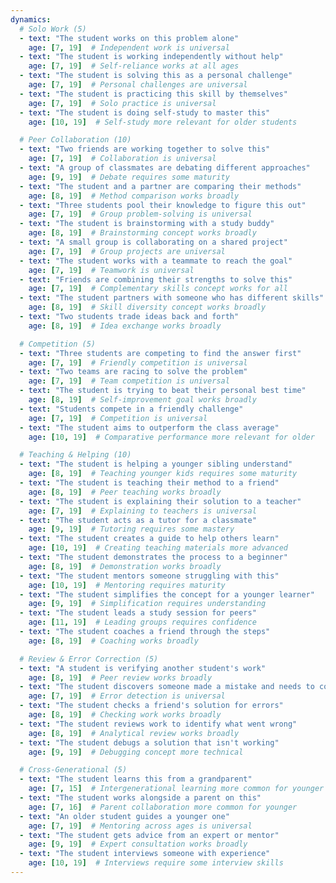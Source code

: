 ```yaml
---
dynamics:
  # Solo Work (5)
  - text: "The student works on this problem alone"
    age: [7, 19]  # Independent work is universal
  - text: "The student is working independently without help"
    age: [7, 19]  # Self-reliance works at all ages
  - text: "The student is solving this as a personal challenge"
    age: [7, 19]  # Personal challenges are universal
  - text: "The student is practicing this skill by themselves"
    age: [7, 19]  # Solo practice is universal
  - text: "The student is doing self-study to master this"
    age: [10, 19]  # Self-study more relevant for older students

  # Peer Collaboration (10)
  - text: "Two friends are working together to solve this"
    age: [7, 19]  # Collaboration is universal
  - text: "A group of classmates are debating different approaches"
    age: [9, 19]  # Debate requires some maturity
  - text: "The student and a partner are comparing their methods"
    age: [8, 19]  # Method comparison works broadly
  - text: "Three students pool their knowledge to figure this out"
    age: [7, 19]  # Group problem-solving is universal
  - text: "The student is brainstorming with a study buddy"
    age: [8, 19]  # Brainstorming concept works broadly
  - text: "A small group is collaborating on a shared project"
    age: [7, 19]  # Group projects are universal
  - text: "The student works with a teammate to reach the goal"
    age: [7, 19]  # Teamwork is universal
  - text: "Friends are combining their strengths to solve this"
    age: [7, 19]  # Complementary skills concept works for all
  - text: "The student partners with someone who has different skills"
    age: [8, 19]  # Skill diversity concept works broadly
  - text: "Two students trade ideas back and forth"
    age: [8, 19]  # Idea exchange works broadly

  # Competition (5)
  - text: "Three students are competing to find the answer first"
    age: [7, 19]  # Friendly competition is universal
  - text: "Two teams are racing to solve the problem"
    age: [7, 19]  # Team competition is universal
  - text: "The student is trying to beat their personal best time"
    age: [8, 19]  # Self-improvement goal works broadly
  - text: "Students compete in a friendly challenge"
    age: [7, 19]  # Competition is universal
  - text: "The student aims to outperform the class average"
    age: [10, 19]  # Comparative performance more relevant for older

  # Teaching & Helping (10)
  - text: "The student is helping a younger sibling understand"
    age: [8, 19]  # Teaching younger kids requires some maturity
  - text: "The student is teaching their method to a friend"
    age: [8, 19]  # Peer teaching works broadly
  - text: "The student is explaining their solution to a teacher"
    age: [7, 19]  # Explaining to teachers is universal
  - text: "The student acts as a tutor for a classmate"
    age: [9, 19]  # Tutoring requires some mastery
  - text: "The student creates a guide to help others learn"
    age: [10, 19]  # Creating teaching materials more advanced
  - text: "The student demonstrates the process to a beginner"
    age: [8, 19]  # Demonstration works broadly
  - text: "The student mentors someone struggling with this"
    age: [10, 19]  # Mentoring requires maturity
  - text: "The student simplifies the concept for a younger learner"
    age: [9, 19]  # Simplification requires understanding
  - text: "The student leads a study session for peers"
    age: [11, 19]  # Leading groups requires confidence
  - text: "The student coaches a friend through the steps"
    age: [8, 19]  # Coaching works broadly

  # Review & Error Correction (5)
  - text: "A student is verifying another student's work"
    age: [8, 19]  # Peer review works broadly
  - text: "The student discovers someone made a mistake and needs to correct it"
    age: [7, 19]  # Error detection is universal
  - text: "The student checks a friend's solution for errors"
    age: [8, 19]  # Checking work works broadly
  - text: "The student reviews work to identify what went wrong"
    age: [8, 19]  # Analytical review works broadly
  - text: "The student debugs a solution that isn't working"
    age: [9, 19]  # Debugging concept more technical

  # Cross-Generational (5)
  - text: "The student learns this from a grandparent"
    age: [7, 15]  # Intergenerational learning more common for younger
  - text: "The student works alongside a parent on this"
    age: [7, 16]  # Parent collaboration more common for younger
  - text: "An older student guides a younger one"
    age: [7, 19]  # Mentoring across ages is universal
  - text: "The student gets advice from an expert or mentor"
    age: [9, 19]  # Expert consultation works broadly
  - text: "The student interviews someone with experience"
    age: [10, 19]  # Interviews require some interview skills
---
```

